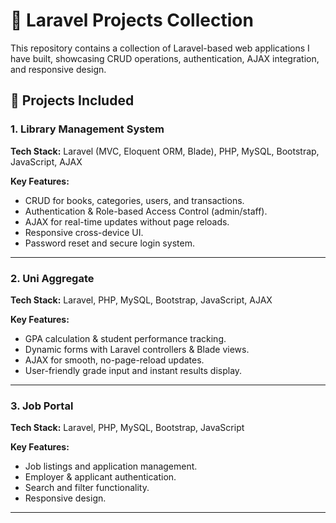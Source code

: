 # 🚀 Laravel Projects Collection

This repository contains a collection of Laravel-based web applications I have built, showcasing CRUD operations, authentication, AJAX integration, and responsive design.

## 📂 Projects Included

### 1. Library Management System
**Tech Stack:** Laravel (MVC, Eloquent ORM, Blade), PHP, MySQL, Bootstrap, JavaScript, AJAX  

**Key Features:**
- CRUD for books, categories, users, and transactions.
- Authentication & Role-based Access Control (admin/staff).
- AJAX for real-time updates without page reloads.
- Responsive cross-device UI.
- Password reset and secure login system.

---

### 2. Uni Aggregate
**Tech Stack:** Laravel, PHP, MySQL, Bootstrap, JavaScript, AJAX  

**Key Features:**
- GPA calculation & student performance tracking.
- Dynamic forms with Laravel controllers & Blade views.
- AJAX for smooth, no-page-reload updates.
- User-friendly grade input and instant results display.

---

### 3. Job Portal
**Tech Stack:** Laravel, PHP, MySQL, Bootstrap, JavaScript  

**Key Features:**
- Job listings and application management.
- Employer & applicant authentication.
- Search and filter functionality.
- Responsive design.

---